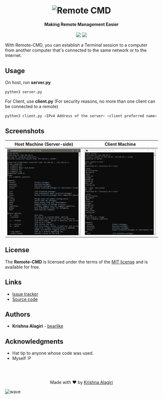 <h1 align="center">
  <br>
  <img src="http://cdn.thekrishna.in/img/common/remote.png" alt="Remote CMD" width="500">
  <br>
</h1>

<h4 align="center">Making Remote Management Easier</h4>

<p align="center">
  <a href="#"><img src="https://img.shields.io/badge/Lang-Python3-lightgrey.svg"></a>
  <a href="/LICENSE.md"><img src="https://img.shields.io/github/license/bearlike/Remote-CMD.svg?color=blue"></a>
</p>


With Remote-CMD, you can establish a Terminal session to a computer from another computer that's connected to the same network or to the Internet.

## Usage
On host, run **server.py**

```bash
python3 server.py
```

For Client, use **client.py** (For security reasons, no more than one client can be connected to a remote)

```bash
python3 client.py <IPv4 Address of the server> <client preferred name>

```

## Screenshots

| Host Machine (Server-side)   | Client Machine |
| ------------- | ----------- |
| <img src="docs/server_test_run.PNG"> | <img src="docs/client_test_run.PNG"> |


## License
The **Remote-CMD** is licensed under the terms of the [MIT license](LICENSE) and is available for free.

## Links
-   [Issue tracker](https://github.com/bearlike/Remote-CMD/issues)
-   [Source code](https://github.com/bearlike/Remote-CMD)

## Authors
* **Krishna Alagiri** - [bearlike](https://github.com/bearlike/)


## Acknowledgments
* Hat tip to anyone whose code was used.
* Myself :P

<br><br>
<p align="center">
  Made with ❤️ by <a href="https://github.com/bearlike">Krishna Alagiri</a>
</p>

![wave](http://cdn.thekrishna.in/img/common/border.png)
